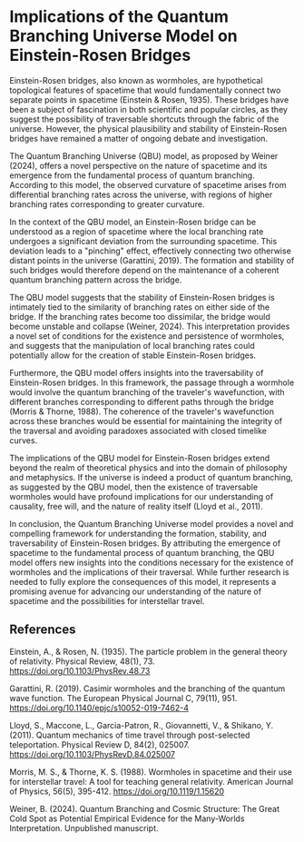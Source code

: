 # Implications of the Quantum Branching Universe Model on Einstein-Rosen Bridges

Einstein-Rosen bridges, also known as wormholes, are hypothetical topological features of spacetime that would fundamentally connect two separate points in spacetime (Einstein & Rosen, 1935). These bridges have been a subject of fascination in both scientific and popular circles, as they suggest the possibility of traversable shortcuts through the fabric of the universe. However, the physical plausibility and stability of Einstein-Rosen bridges have remained a matter of ongoing debate and investigation.

The Quantum Branching Universe (QBU) model, as proposed by Weiner (2024), offers a novel perspective on the nature of spacetime and its emergence from the fundamental process of quantum branching. According to this model, the observed curvature of spacetime arises from differential branching rates across the universe, with regions of higher branching rates corresponding to greater curvature.

In the context of the QBU model, an Einstein-Rosen bridge can be understood as a region of spacetime where the local branching rate undergoes a significant deviation from the surrounding spacetime. This deviation leads to a "pinching" effect, effectively connecting two otherwise distant points in the universe (Garattini, 2019). The formation and stability of such bridges would therefore depend on the maintenance of a coherent quantum branching pattern across the bridge.

The QBU model suggests that the stability of Einstein-Rosen bridges is intimately tied to the similarity of branching rates on either side of the bridge. If the branching rates become too dissimilar, the bridge would become unstable and collapse (Weiner, 2024). This interpretation provides a novel set of conditions for the existence and persistence of wormholes, and suggests that the manipulation of local branching rates could potentially allow for the creation of stable Einstein-Rosen bridges.

Furthermore, the QBU model offers insights into the traversability of Einstein-Rosen bridges. In this framework, the passage through a wormhole would involve the quantum branching of the traveler's wavefunction, with different branches corresponding to different paths through the bridge (Morris & Thorne, 1988). The coherence of the traveler's wavefunction across these branches would be essential for maintaining the integrity of the traversal and avoiding paradoxes associated with closed timelike curves.

The implications of the QBU model for Einstein-Rosen bridges extend beyond the realm of theoretical physics and into the domain of philosophy and metaphysics. If the universe is indeed a product of quantum branching, as suggested by the QBU model, then the existence of traversable wormholes would have profound implications for our understanding of causality, free will, and the nature of reality itself (Lloyd et al., 2011).

In conclusion, the Quantum Branching Universe model provides a novel and compelling framework for understanding the formation, stability, and traversability of Einstein-Rosen bridges. By attributing the emergence of spacetime to the fundamental process of quantum branching, the QBU model offers new insights into the conditions necessary for the existence of wormholes and the implications of their traversal. While further research is needed to fully explore the consequences of this model, it represents a promising avenue for advancing our understanding of the nature of spacetime and the possibilities for interstellar travel.

## References

Einstein, A., & Rosen, N. (1935). The particle problem in the general theory of relativity. Physical Review, 48(1), 73. https://doi.org/10.1103/PhysRev.48.73

Garattini, R. (2019). Casimir wormholes and the branching of the quantum wave function. The European Physical Journal C, 79(11), 951. https://doi.org/10.1140/epjc/s10052-019-7462-4

Lloyd, S., Maccone, L., Garcia-Patron, R., Giovannetti, V., & Shikano, Y. (2011). Quantum mechanics of time travel through post-selected teleportation. Physical Review D, 84(2), 025007. https://doi.org/10.1103/PhysRevD.84.025007

Morris, M. S., & Thorne, K. S. (1988). Wormholes in spacetime and their use for interstellar travel: A tool for teaching general relativity. American Journal of Physics, 56(5), 395-412. https://doi.org/10.1119/1.15620

Weiner, B. (2024). Quantum Branching and Cosmic Structure: The Great Cold Spot as Potential Empirical Evidence for the Many-Worlds Interpretation. Unpublished manuscript.
